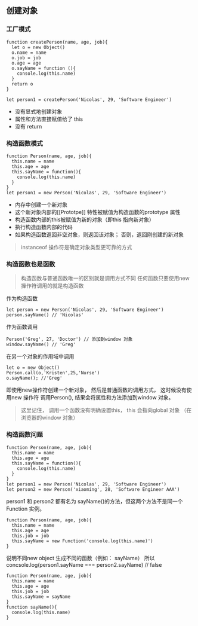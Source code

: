 ## 创建对象

### 工厂模式
```
function createPerson(name, age, job){
  let o = new Object()
  o.name = name 
  o.job = job
  o.age = age 
  o.sayName = function (){
    console.log(this.name) 
  }
  return o 
}

let person1 = createPerson('Nicolas', 29, 'Software Engineer') 
```
> 
- 没有显式地创建对象
- 属性和方法直接赋值给了 this
- 没有 return 

### 构造函数模式
```
function Person(name, age, job){
  this.name = name 
  this.age = age 
  this.sayName = function(){
    console.log(this.name) 
  }
}
let person1 = new Person('Nicolas', 29, 'Software Engineer')
```

- 内存中创建一个新对象
- 这个新对象内部的[[Prototpe]] 特性被赋值为构造函数的prototype 属性
- 构造函数内部的this被赋值为新的对象（即this 指向新对象） 
- 执行构造函数内部的代码
- 如果构造函数返回非空对象，则返回该对象； 否则，返回刚创建的新对象

> instanceof 操作符是确定对象类型更可靠的方式

### 构造函数也是函数
> 构造函数与普通函数唯一的区别就是调用方式不同
> 任何函数只要使用new 操作符调用的就是构造函数

作为构造函数
```
let person = new Person('Nicolas', 29, 'Software Engineer') 
person.sayName() // 'Nicolas'
```

作为函数调用
```
Person('Greg', 27, 'Doctor') // 添加到window 对象
window.sayName() // 'Greg'
```
在另一个对象的作用域中调用
```
let o = new Object()
Person.call(o,'Kristen',25,'Nurse')
o.sayName(); //'Greg'
```
即使用new操作符创建一个新对象， 然后是普通函数的调用方式， 这时候没有使用new 操作符 调用Person(), 结果会将属性和方法添加到window 对象。 
> 这里记住， 调用一个函数没有明确设置this， this 会指向global 对象 （在浏览器的window 对象）

### 构造函数问题
```
function Person(name, age, job){
  this.name = name 
  this.age = age 
  this.sayName = function(){
    console.log(this.name) 
  }
}
let person1 = new Person('Nicolas', 29, 'Software Engineer') 
let person2 = new Person('xiaoming', 28, 'Software Engineer AAA') 
```
person1 和 person2 都有名为 sayName()的方法，但这两个方法不是同一个 Function 实例。 
```
function Person(name, age, job){
  this.name = name 
  this.age = age 
  this.job = job
  this.sayName = new Function('console.log(this.name)')
}
```
说明不同new object 生成不同的函数（例如： sayName）
所以 concsole.log(person1.sayName === person2.sayName) // false 

```
function Person(name, age, job){
  this.name = name 
  this.age = age 
  this.job = job
  this.sayName = sayName
}
function sayName(){
  console.log(this.name) 
}
```
